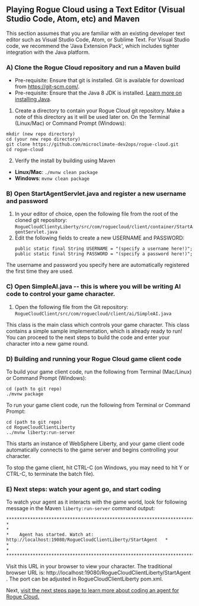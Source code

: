 
## Playing Rogue Cloud using a Text Editor (Visual Studio Code, Atom, etc) and Maven

This section assumes that you are familiar with an existing developer text editor such as Visual Studio Code, Atom, or Sublime Text. For Visual Studio code, we recommend the 'Java Extension Pack', which includes tighter integration with the Java platform.

### A) Clone the Rogue Cloud repository and run a Maven build
* Pre-requisite: Ensure that git is installed. Git is available for download from https://git-scm.com/.
* Pre-requisite: Ensure that the Java 8 JDK is installed. [Learn more on installing Java](Installing-Java.md).
1) Create a directory to contain your Rogue Cloud git repository. Make a note of this directory as it will be used later on. On the Terminal (Linux/Mac) or Command Prompt (Windows):
```
mkdir (new repo directory)
cd (your new repo directory)
git clone https://github.com/microclimate-dev2ops/rogue-cloud.git
cd rogue-cloud
```
2) Verify the install by building using Maven
* **Linux/Mac**: ``./mvnw clean package ``
* **Windows**: ``mvnw clean package``

### B) Open StartAgentServlet.java and register a new username and password

1) In your editor of choice, open the following file from the root of the cloned git repository: ``RogueCloudClientyLiberty/src/com/roguecloud/client/container/StartAgentServlet.java``
2) Edit the following fields to create a new USERNAME and PASSWORD:
	```
	public static final String USERNAME = "(specify a username here!)";
	public static final String PASSWORD = "(specify a password here!)";
	```
The username and password you specify here are automatically registered the first time they are used.

### C) Open SimpleAI.java -- this is where you will be writing AI code to control your game character.

1) Open the following file from the Git repository: ``RogueCloudClient/src/com/roguecloud/client/ai/SimpleAI.java``

This class is the main class which controls your game character. This class contains a simple sample implementation, which is already ready to run! You can proceed to the next steps to build the code and enter your character into a new game round.

### D) Building and running your Rogue Cloud game client code

To build your game client code, run the following from Terminal (Mac/Linux) or Command Prompt (Windows):
```
cd (path to git repo)
./mvnw package
```

To run your game client code, run the following from Terminal or Command Prompt:
```
cd (path to git repo)
cd RogueCloudClientLiberty
../mvnw liberty:run-server
```
This starts an instance of WebSphere Liberty, and your game client code automatically connects to the game server and begins controlling your character.

To stop the game client, hit CTRL-C (on Windows, you may need to hit Y or CTRL-C, to terminate the batch file).

### E) Next steps: watch your agent go, and start coding

To watch your agent as it interacts with the game world, look for following message in the Maven ``liberty:run-server`` command output:

```
***********************************************************************************************
*                                                                                             *
*    Agent has started. Watch at: http://localhost:19080/RogueCloudClientLiberty/StartAgent   *
*                                                                                             *
***********************************************************************************************
```
Visit this URL in your browser to view your character. The traditional browser URL is: http://localhost:19080/RogueCloudClientLiberty/StartAgent . The port can be adjusted in RogueCloudClientLiberty pom.xml.

Next, [visit the next steps page to learn more about coding an agent for Rogue Cloud.](Developing-CodingNextSteps.md)

